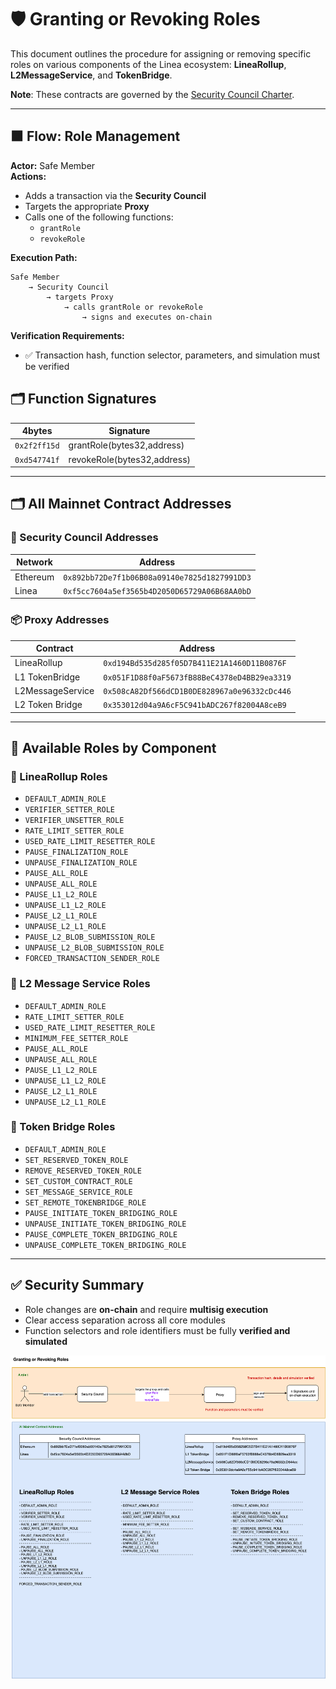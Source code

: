 
# 🛡️ Granting or Revoking Roles

This document outlines the procedure for assigning or removing specific roles on various components of the Linea ecosystem: **LineaRollup**, **L2MessageService**, and **TokenBridge**.

**Note**: These contracts are governed by the [Security Council Charter](../../security-council-charter.md).

---

## 🟧 Flow: Role Management

**Actor:** Safe Member  
**Actions:**

- Adds a transaction via the **Security Council**
- Targets the appropriate **Proxy**
- Calls one of the following functions:
  - `grantRole`
  - `revokeRole`

**Execution Path:**
```
Safe Member
    → Security Council
        → targets Proxy
            → calls grantRole or revokeRole
                → signs and executes on-chain
```

**Verification Requirements:**
- ✅ Transaction hash, function selector, parameters, and simulation must be verified

## 🗂️ Function Signatures

| 4bytes | Signature                              |
|-------|---------------------------------------|
| `0x2f2ff15d`     | grantRole(bytes32,address)                   |
| `0xd547741f`    | revokeRole(bytes32,address)                   |

---

## 🗂️ All Mainnet Contract Addresses

### 🔐 Security Council Addresses

| Network   | Address                                      |
|-----------|----------------------------------------------|
| Ethereum  | `0x892bb72De7f1b06B08a09140e7825d1827991DD3` |
| Linea     | `0xf5cc7604a5ef3565b4D2050D65729A06B68AA0bD` |

### 📦 Proxy Addresses

| Contract           | Address                                           |
|--------------------|---------------------------------------------------|
| LineaRollup        | `0xd194Bd535d285f05D7B411E21A1460D11B0876F`       |
| L1 TokenBridge     | `0x051F1D88f0aF5673fB88BeC4378eD4BB29ea3319`       |
| L2MessageService   | `0x508cA82Df566dCD1B0DE828967a0e96332cDc446`      |
| L2 Token Bridge    | `0x353012d04a9A6cF5C941bADC267f82004A8ceB9`        |

---

## 🔑 Available Roles by Component

### 📘 LineaRollup Roles

- `DEFAULT_ADMIN_ROLE`
- `VERIFIER_SETTER_ROLE`
- `VERIFIER_UNSETTER_ROLE`
- `RATE_LIMIT_SETTER_ROLE`
- `USED_RATE_LIMIT_RESETTER_ROLE`
- `PAUSE_FINALIZATION_ROLE`
- `UNPAUSE_FINALIZATION_ROLE`
- `PAUSE_ALL_ROLE`
- `UNPAUSE_ALL_ROLE`
- `PAUSE_L1_L2_ROLE`
- `UNPAUSE_L1_L2_ROLE`
- `PAUSE_L2_L1_ROLE`
- `UNPAUSE_L2_L1_ROLE`
- `PAUSE_L2_BLOB_SUBMISSION_ROLE`
- `UNPAUSE_L2_BLOB_SUBMISSION_ROLE`
- `FORCED_TRANSACTION_SENDER_ROLE`

### 📗 L2 Message Service Roles

- `DEFAULT_ADMIN_ROLE`
- `RATE_LIMIT_SETTER_ROLE`
- `USED_RATE_LIMIT_RESETTER_ROLE`
- `MINIMUM_FEE_SETTER_ROLE`
- `PAUSE_ALL_ROLE`
- `UNPAUSE_ALL_ROLE`
- `PAUSE_L1_L2_ROLE`
- `UNPAUSE_L1_L2_ROLE`
- `PAUSE_L2_L1_ROLE`
- `UNPAUSE_L2_L1_ROLE`

### 📙 Token Bridge Roles

- `DEFAULT_ADMIN_ROLE`
- `SET_RESERVED_TOKEN_ROLE`
- `REMOVE_RESERVED_TOKEN_ROLE`
- `SET_CUSTOM_CONTRACT_ROLE`
- `SET_MESSAGE_SERVICE_ROLE`
- `SET_REMOTE_TOKENBRIDGE_ROLE`
- `PAUSE_INITIATE_TOKEN_BRIDGING_ROLE`
- `UNPAUSE_INITIATE_TOKEN_BRIDGING_ROLE`
- `PAUSE_COMPLETE_TOKEN_BRIDGING_ROLE`
- `UNPAUSE_COMPLETE_TOKEN_BRIDGING_ROLE`

---

## ✅ Security Summary

- Role changes are **on-chain** and require **multisig execution**
- Clear access separation across all core modules
- Function selectors and role identifiers must be fully **verified and simulated**

<img src="../diagrams/roleManagement.png">